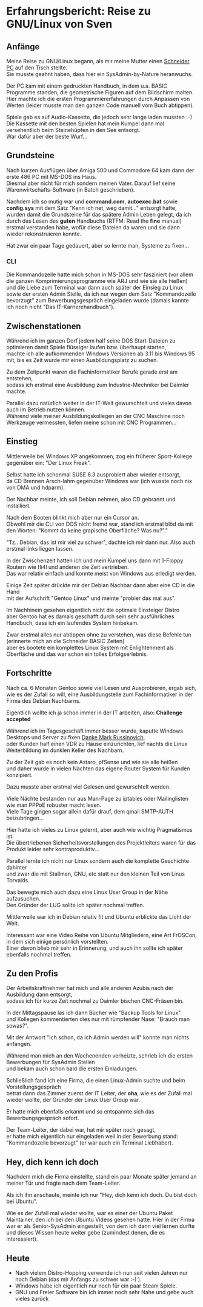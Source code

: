 # Erfahrungsbericht: Reise zu GNU/Linux von Sven

## Anfänge

Meine Reise zu GNU/Linux begann, als mir meine Mutter einen [Schneider PC](https://retroport.de/schneider-cpc-serie/)
auf den Tisch stellte.  
Sie musste geahnt haben, dass hier ein SysAdmin-by-Nature heranwuchs.

Der PC kam mit einem gedruckten Handbuch, in dem u.a. BASIC Programme standen, die geometrische Figuren auf dem Bildschirm malten.
Hier machte ich die ersten Programmiererfahrungen durch Anpassen von Werten (leider musste man den ganzen Code manuell vom Buch abtippen).

Spiele gab es auf Audio-Kassette, die jedoch sehr lange laden mussten :-)  
Die Kassette mit den besten Spielen hat mein Kumpel dann mal versehentlich beim Steinehüpfen
in den See entsorgt.  
War dafür aber der beste Wurf...

## Grundsteine

Nach kurzen Ausflügen über Amiga 500 und Commodore 64
kam dann der erste 486 PC mit MS-DOS ins Haus.  
Diesmal aber nicht für mich sondern meinen Vater.
Darauf lief seine Warenwirtschafts-Software (in Batch geschrieben).

Nachdem ich so mutig war und **command.com**, **autoexec.bat** sowie **config.sys**
mit dem Satz "Kenn ich net, weg damit..." entsorgt hatte,  
wurden damit die Grundsteine für das spätere Admin Leben gelegt,
da ich durch das Lesen des **guten** Handbuchs (RTFM: Read the **fine** manual)
erstmal verstanden habe, wofür diese Dateien da waren und sie dann wieder rekonstruieren konnte.

Hat zwar ein paar Tage gedauert, aber so lernte man, Systeme zu fixen...

### CLI

Die Kommandozeile hatte mich schon in MS-DOS sehr fasziniert
(vor allem die ganzen Komprimierungsprogramme wie ARJ und wie sie alle hießen)
und die Liebe zum Terminal war dann auch später der Einsieg zu Linux
sowie der ersten Admin Stelle, da ich nur wegen dem Satz "Kommandozeile bevorzugt"
zum Bewerbungsgespräch eingeladen wurde (damals kannte ich noch nicht "Das IT-Karrierehandbuch").

## Zwischenstationen

Während ich im ganzen Dorf jedem half seine DOS Start-Dateien zu optimieren
damit Spiele flüssiger laufen bzw. überhaupt starten,  
machte ich alle aufkommenden Windows Versionen ab 3.11 bis Windows 95 mit,
bis es Zeit wurde mir einen Ausbildungsplatz zu suchen.

Zu dem Zeitpunkt waren die Fachinformatiker Berufe gerade erst am entstehen,  
sodass ich erstmal eine Ausbildung zum Industrie-Mechniker bei Daimler machte.

Parallel dazu natürlich weiter in der IT-Welt gewurschtelt
und vieles davon auch im Betrieb nutzen können.  
Während viele meiner Ausbildungskollegen an der CNC Maschine
noch Werkzeuge vermessten, liefen meine schon mit CNC Programmen...

## Einstieg

Mittlerweile bei Windows XP angekommen, zog ein früherer Sport-Kollege gegenüber ein: "Der Linux Freak".

Selbst hatte ich schonmal SUSE 6.3 ausprobiert aber wieder entsorgt,  
da CD Brennen Arsch-lahm gegenüber Windows war (ich wusste noch nix von DMA und hdparm).

Der Nachbar meinte, ich soll Debian nehmen, also CD gebrannt und installiert.

Nach dem Booten blinkt mich aber nur ein Cursor an.  
Obwohl mir die CLI von DOS nicht fremd war, stand ich erstmal blöd da
mit den Worten: "Kommt da keine grapische Oberfläche? Was nu?"."

"Tz.. Debian, das ist mir viel zu schwer", dachte ich mir dann nur.
Also auch erstmal links liegen lassen.

In der Zwischenzeit hatten ich und mein Kumpel uns dann
mit 1-Floppy Routern wie fli4l und anderen die Zeit vertrieben.  
Das war relativ einfach und konnte meist von Windows aus erledigt werden.

Einige Zeit später drückte mir der Debian Nachbar dann aber eine CD in die Hand  
mit der Aufschrift "Gentoo Linux" und meinte "probier das mal aus".

Im Nachhinein gesehen eigentlich nicht die optimale Einsteiger Distro  
aber Gentoo hat es damals geschafft durch sein sehr ausführliches Handbuch, dass ich ein laufendes System hinbekam.

Zwar erstmal alles nur abtippen ohne zu verstehen, was diese Befehle tun (erinnerte mich an die Schneider BASIC Zeiten)  
aber es bootete ein komplettes Linux System mit Enlightenment als Oberfläche und das war schon ein tolles Erfolgserlebnis.

## Fortschritte

Nach ca. 6 Monaten Gentoo sowie viel Lesen und Ausprobieren, ergab sich, wie es der Zufall so will,
eine Ausbildungstelle zum Fachinformatiker in der Firma des Debian Nachbarns.

Eigentlich wollte ich ja schon immer in der IT arbeiten, also: **Challenge accepted**

Während ich im Tagesgeschäft immer besser wurde, kaputte Windows Desktops und Server zu fixen [Danke Mark Russinovich](https://docs.microsoft.com/de-de/sysinternals/downloads/sysinternals-suite),  
oder Kunden half einen VDR zu Hause einzurichten,
lief nachts die Linux Weiterbildung im dunklen Keller des Nachbarn.

Zu der Zeit gab es noch kein Astaro, pfSense und wie sie alle heißen  
und daher wurde in vielen Nächten das eigene Router System für Kunden konzipiert.

Dazu musste aber erstmal viel Gelesen und gewurschtelt werden.

Viele Nächte bestanden nur aus Man-Page zu iptables oder Mailinglisten wie man PPPoE robuster macht lesen.  
Viele Tage gingen sogar allein dafür drauf, dem qmail SMTP-AUTH beizubringen...

Hier hatte ich vieles zu Linux gelernt, aber auch wie wichtig Pragmatismus ist.  
Die übertriebenen Sicherheitsvorstellungen des Projektleiters waren für das Produkt leider sehr kontraproduktiv...

Parallel lernte ich nicht nur Linux sondern auch die komplette Geschichte dahinter  
und zwar die mit Stallman, GNU, etc statt nur den kleinen Teil von Linus Torvalds.

Das bewegte mich auch dazu eine Linux User Group in der Nähe aufzusuchen.  
Den Gründer der LUG sollte ich später nochmal treffen.

Mittlerweile war ich in Debian relativ fit und Ubuntu erblickte das Licht der Welt.

Interessant war eine Video Reihe von Ubuntu Mitgliedern, eine Art FrOSCon, in dem sich einige persönlich vorstellten.  
Einer davon blieb mir sehr in Erinnerung, und auch ihn sollte ich später ebenfalls nochmal treffen.

## Zu den Profis

Der Arbeitskraftnehmer hat mich und alle anderen Azubis nach der Ausbildung dann entsorgt,  
sodass ich für kurze Zeit nochmal zu Daimler bischen CNC-Fräsen bin.

In der Mittagspause las ich dann Bücher wie "Backup Tools for Linux"  
und Kollegen kommentierten dies nur mit rümpfender Nase: "Brauch man sowas?".

Mit der Antwort "Ich schon, da ich Admin werden will" konnte man nichts anfangen.

Während man mich an den Wochenenden verheizte, schrieb ich die ersten Bewerbungen für SysAdmin Stellen  
und bekam auch schon bald die ersten Einladungen.

Schließlich fand ich eine Firma, die einen Linux-Admin suchte und beim  Vorstellungsgespräch  
betrat dann das Zimmer zuerst der IT Leiter, der **oha**, wie es der Zufall mal wieder wollte, der Gründer der Linux User Group war.

Er hatte mich ebenfalls erkannt und so entspannte sich das Bewerbungsgespräch sofort.

Der Team-Leiter, der dabei war, hat mir später noch gesagt,  
er hatte mich eigentlich nur eingeladen weil in der Bewerbung stand: "Kommandozeile bevorzugt" (er war auch ein Terminal Liebhaber).

## Hey, dich kenn ich doch

Nachdem mich die Firma einstellte, stand ein paar Monate später
jemand an meiner Tür und fragte nach dem Team-Leiter.

Als ich ihn anschaute, meinte ich nur "Hey, dich kenn ich doch. Du bist doch bei Ubuntu".

Wie es der Zufall mal wieder wollte, war es einer der Ubuntu Paket Maintainer,
den ich bei den Ubuntu Videos gesehen hatte.
Hier in der Firma war er als Senior-SysAdmin eingestellt,
von dem ich dann viel lernen durfte und dieses Wissen heute weiter gebe (zumindest denen, die es interessiert).

## Heute

- Nach vielem Distro-Hopping verwende ich nun seit vielen Jahren nur noch Debian (das mir Anfangs zu schwer war :-) ).
- Windows habe ich eigentlich nur noch für ein paar Steam Spiele.
- GNU und Freier Software bin ich immer noch sehr Nahe und gebe auch vieles zurück
